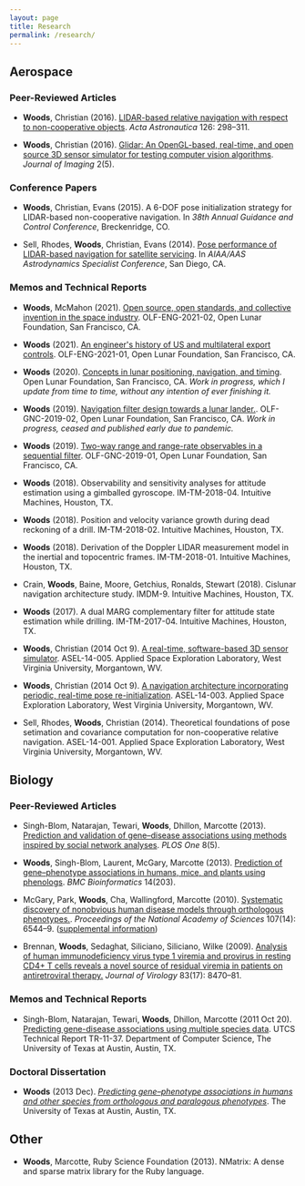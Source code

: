 ```yaml
---
layout: page
title: Research
permalink: /research/
---
```


## Aerospace

### Peer-Reviewed Articles

* **Woods**, Christian (2016). [LIDAR-based relative navigation with respect to non-cooperative objects](/assets/research/LIDAR-based_relative_navigation_with_respect_to_non-cooperative_objects.pdf). _Acta Astronautica_ 126: 298&ndash;311.

* **Woods**, Christian (2016). [Glidar: An OpenGL-based, real-time, and open source 3D sensor simulator for testing computer vision algorithms](/assets/research/Glidar_An_OpenGL-based_real-time_and_open_source_3D_sensor_simulator_for_testing_computer_vision_algorithms.pdf). _Journal of Imaging_ 2(5).

### Conference Papers

* **Woods**, Christian, Evans (2015). A 6-DOF pose initialization strategy for LIDAR-based non-cooperative navigation. In _38th Annual Guidance and Control Conference_, Breckenridge, CO.

* Sell, Rhodes, **Woods**, Christian, Evans (2014). [Pose performance of LIDAR-based navigation for satellite servicing](/assets/research/pose_performance.pdf). In _AIAA/AAS Astrodynamics Specialist Conference_, San Diego, CA.

### Memos and Technical Reports

* **Woods**, McMahon (2021). [Open source, open standards, and collective invention in the space industry](/assets/research/openness.pdf). OLF-ENG-2021-02, Open Lunar Foundation, San Francisco, CA.

* **Woods** (2021). [An engineer's history of US and multilateral export controls](/assets/research/export.pdf). OLF-ENG-2021-01, Open Lunar Foundation, San Francisco, CA.

* **Woods** (2020). [Concepts in lunar positioning, navigation, and timing](/assets/research/lunar_PNT_concepts.pdf). Open Lunar Foundation, San Francisco, CA. _Work in progress, which I update from time to time, without any intention of ever finishing it._

* **Woods** (2019). [Navigation filter design towards a lunar lander.](https://github.com/openlunar/navmemos/raw/master/filter/filter.pdf). OLF-GNC-2019-02, Open Lunar Foundation, San Francisco, CA. _Work in progress, ceased and published early due to pandemic._

* **Woods** (2019). [Two-way range and range-rate observables in a sequential filter](https://github.com/openlunar/navmemos/raw/master/radiometric/memo.pdf). OLF-GNC-2019-01, Open Lunar Foundation, San Francisco, CA.

* **Woods** (2018). Observability and sensitivity analyses for attitude estimation using a gimballed gyroscope. IM-TM-2018-04. Intuitive Machines, Houston, TX.

* **Woods** (2018). Position and velocity variance growth during dead reckoning of a drill. IM-TM-2018-02. Intuitive Machines, Houston, TX.

* **Woods** (2018). Derivation of the Doppler LIDAR measurement model in the inertial and topocentric frames. IM-TM-2018-01. Intuitive Machines, Houston, TX.

* Crain, **Woods**, Baine, Moore, Getchius, Ronalds, Stewart (2018). Cislunar navigation architecture study. IMDM-9. Intuitive Machines, Houston, TX.

* **Woods** (2017). A dual MARG complementary filter for attitude state estimation while drilling. IM-TM-2017-04. Intuitive Machines, Houston, TX.

* **Woods**, Christian (2014 Oct 9). [A real-time, software-based 3D sensor simulator](/assets/research/GLIDAR_memo.pdf). ASEL-14-005. Applied Space Exploration Laboratory, West Virginia University, Morgantown, WV.

* **Woods**, Christian (2014 Oct 9). [A navigation architecture incorporating periodic, real-time pose re-initialization](/assets/research/pose_memo.pdf). ASEL-14-003. Applied Space Exploration Laboratory, West Virginia University, Morgantown, WV.

* Sell, Rhodes, **Woods**, Christian (2014). Theoretical foundations of pose setimation and covariance computation for non-cooperative relative navigation. ASEL-14-001. Applied Space Exploration Laboratory, West Virginia University, Morgantown, WV.

## Biology

### Peer-Reviewed Articles

* Singh-Blom, Natarajan, Tewari, **Woods**, Dhillon, Marcotte (2013). [Prediction and validation of gene&ndash;disease associations using methods inspired by social network analyses](/assets/research/Prediction_and_validation_of_gene-disease_associations_using_methods_inspired_by_social_network_analyses.pdf). _PLOS One_ 8(5).

* **Woods**, Singh-Blom, Laurent, McGary, Marcotte (2013). [Prediction of gene&ndash;phenotype associations in humans, mice, and plants using phenologs](/assets/research/Prediction_of_gene-phenotype_associations_in_humans_mice_and_plants_using_phenologs.pdf). _BMC Bioinformatics_ 14(203).

* McGary, Park, **Woods**, Cha, Wallingford, Marcotte (2010). [Systematic discovery of nonobvious human disease models through orthologous phenotypes.](/assets/research/Systematic_discovery.pdf). _Proceedings of the National Academy of Sciences_ 107(14): 6544&ndash;9. ([supplemental information](/assets/research/Systematic_discovery_SI.pdf))

* Brennan, **Woods**, Sedaghat, Siliciano, Siliciano, Wilke (2009). [Analysis of human immunodeficiency virus type 1 viremia and provirus in resting CD4+ T cells reveals a novel source of residual viremia in patients on antiretroviral therapy.](/assets/research/HIV.pdf) _Journal of Virology_ 83(17): 8470&ndash;81.

### Memos and Technical Reports

* Singh-Blom, Natarajan, Tewari, **Woods**, Dhillon, Marcotte (2011 Oct 20). [Predicting gene-disease associations using multiple species data](/assets/research/UTCS_Technical_Report.pdf). UTCS Technical Report TR-11-37. Department of Computer Science, The University of Texas at Austin, Austin, TX.

### Doctoral Dissertation

* **Woods** (2013 Dec). _[Predicting gene&ndash;phenotype associations in humans and other species from orthologous and paralogous phenotypes](https://repositories.lib.utexas.edu/bitstream/handle/2152/23292/WOODS-DISSERTATION-2013.pdf?sequence=1)_. The University of Texas at Austin, Austin, TX.

## Other

* **Woods**, Marcotte, Ruby Science Foundation (2013). NMatrix: A dense and sparse matrix library for the Ruby language.

